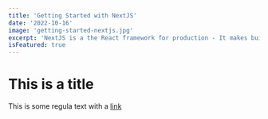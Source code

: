 ```yaml
---
title: 'Getting Started with NextJS'
date: '2022-10-16'
image: 'getting-started-nextjs.jpg'
excerpt: 'NextJS is a the React framework for production - It makes building fullstack React apps and sites a breeze and ships with build-in SSR'
isFeatured: true
---
```


# This is a title

This is some regula text with a [link](https://google.com)